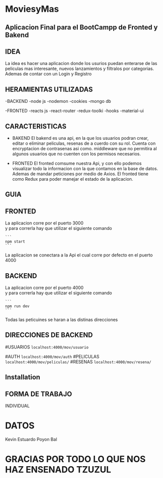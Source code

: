 # MoviesyMas
## Aplicacion Final para el BootCampp de Fronted y Bakend



## IDEA
La idea es hacer una aplicacion donde los usurios puedan enterarse de las peliculas mas interesante, nuevos lanzamientos y filtralos por categorias. Ademas de contar con un Login y Registro 
## HERAMIENTAS UTILIZADAS
-BACKEND
    -node js
    -nodemon
    -cookies
    -mongo db

 
-FRONTED
    -reacts js
    -react-router
    -redux-toolki
    -hooks
    -material-ui
    
## CARACTERISTICAS
- BAKEND
El bakend es una api, en la que los usuarios podran crear, editar o eliminar peliculas, 
resenas de a cuerdo con su rol. Cuenta con encryptacion de contrasenas asi como. middleware que no permitira al algunos usuarios que no cuenten con los permisos necesarios. 

- FRONTED
El fronted comsume nuestra Api, y con ello podemos visualizar todo la informacion con la que contamos en la base de datos. Ademas de mandar peticiones  por medio de Axios. El fronted tiene como Redux para poder manejar el estado de la aplicacion. 

## GUIA
## FRONTED
La aplicacion corre por el puerto 3000  
y para correrla hay que utilizar el siguiente comando 

    ```
    npm start
    ```

La aplicacion se conectara a la Api el cual corre por defecto en el puerto 4000


##  BACKEND
La aplicacion corre por el puerto 4000  
y para correrla hay que utilizar el siguiente comando 

    ```
    npm run dev
    ```

Todas las peticuines se haran a las distinas direcciones 

## DIRECCIONES DE BACKEND
#USUARIOS
    ```
    localhost:4000/mov/usuario
    ```

#AUTH 
    ```
    localhost:4000/mov/auth
    ```
#PELICULAS
    ```
    localhost:4000/mov/peliculas/
    ```
#RESENAS
    ```
    localhost:4000/mov/resena/
    ```
## Installation

## FORMA DE TRABAJO
INDIVIDUAL 

# DATOS
Kevin Estuardo Poyon Bal

# GRACIAS POR TODO LO QUE NOS HAZ ENSENADO TZUZUL

